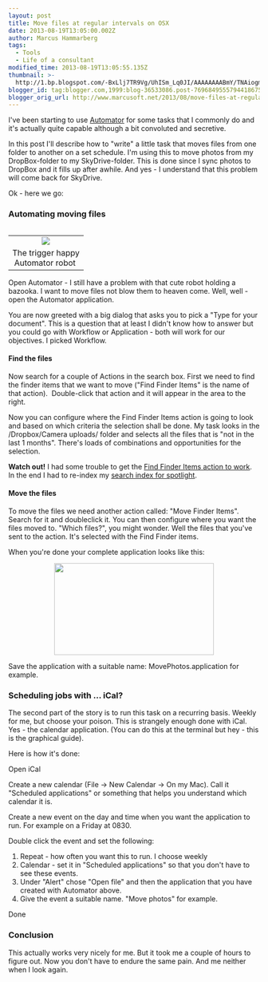 ```yaml
---
layout: post
title: Move files at regular intervals on OSX
date: 2013-08-19T13:05:00.002Z
author: Marcus Hammarberg
tags:
  - Tools
  - Life of a consultant
modified_time: 2013-08-19T13:05:55.135Z
thumbnail: >-
  http://1.bp.blogspot.com/-BxLlj7TR9Vg/UhISm_Lq0JI/AAAAAAAABmY/TNAiogmrJo8/s72-c/Screen+Shot+2013-08-19+at+14.41.50+.png
blogger_id: tag:blogger.com,1999:blog-36533086.post-7696849555794418675
blogger_orig_url: http://www.marcusoft.net/2013/08/move-files-at-regular-intervals-on-osx.html
---
```





I've been starting to use <a href="http://support.apple.com/kb/HT2488"
target="_blank">Automator</a> for some tasks that I commonly do and it's
actually quite capable although a bit convoluted and secretive.

In this post I'll describe how to "write" a little task that moves files
from one folder to another on a set schedule. I'm using this to move
photos from my DropBox-folder to my SkyDrive-folder. This is done since
I sync photos to DropBox and it fills up after awhile. And yes - I
understand that this problem will come back for SkyDrive.

Ok - here we go:
### Automating moving files 

<table class="tr-caption-container" data-cellpadding="0"
data-cellspacing="0"
style="float: right; margin-left: 1em; text-align: right;">
<colgroup>
<col style="width: 100%" />
</colgroup>
<tbody>
<tr class="odd">
<td style="text-align: center;"><a
href="http://1.bp.blogspot.com/-BxLlj7TR9Vg/UhISm_Lq0JI/AAAAAAAABmY/TNAiogmrJo8/s1600/Screen+Shot+2013-08-19+at+14.41.50+.png"
data-imageanchor="1"
style="clear: right; margin-bottom: 1em; margin-left: auto; margin-right: auto;"><img
src="http://1.bp.blogspot.com/-BxLlj7TR9Vg/UhISm_Lq0JI/AAAAAAAABmY/TNAiogmrJo8/s1600/Screen+Shot+2013-08-19+at+14.41.50+.png"
data-border="0" /></a></td>
</tr>
<tr class="even">
<td class="tr-caption" style="text-align: center;">The trigger
happy<br />
Automator robot </td>
</tr>
</tbody>
</table>



Open Automator - I still have a problem with that cute robot holding a
bazooka. I want to move files not blow them to heaven come. Well, well -
open the Automator application. 








You are now greeted with a big dialog that asks you to pick a "Type for
your document". This is a question that at least I didn't know how to
answer but you could go with Workflow or Application - both will work
for our objectives. I picked Workflow. 


#### Find the files



Now search for a couple of Actions in the search box. First we need to
find the finder items that we want to move ("Find Finder Items" is the
name of that action).  Double-click that action and it will appear in
the area to the right. 






Now you can configure where the Find Finder Items action is going to
look and based on which criteria the selection shall be done. My task
looks in the /Dropbox/Camera uploads/ folder and selects all the files
that is "not in the last 1 months". There's loads of combinations and
opportunities for the selection. 






**Watch out!** I had some trouble to get the
<a href="http://www.nickshubin.com/articles/mac/find_finder_item.html"
target="_blank">Find Finder Items action to work</a>. In the end I had
to re-index my
<a href="http://support.apple.com/kb/ht2409" target="_blank">search
index for spotlight</a>.  


#### Move the files



To move the files we need another action called: "Move Finder Items".
Search for it and doubleclick it. You can then configure where you want
the files moved to. "Which files?", you might wonder. Well the files
that you've sent to the action. It's selected with the Find Finder
items. 






When you're done your complete application looks like this:




<div class="separator" style="clear: both; text-align: center;">

<a
href="http://4.bp.blogspot.com/-C59ead7LJrg/UhIUivOlvZI/AAAAAAAABmk/8ZDF8z8qxG4/s1600/Screen+Shot+2013-08-19+at+14.50.09+.png"
data-imageanchor="1"
style="margin-left: 1em; margin-right: 1em; text-align: center;"><img
src="http://4.bp.blogspot.com/-C59ead7LJrg/UhIUivOlvZI/AAAAAAAABmk/8ZDF8z8qxG4/s320/Screen+Shot+2013-08-19+at+14.50.09+.png"
data-border="0" width="320" height="184" /></a>

<div class="separator" style="clear: both; text-align: left;">

Save the application with a suitable name: MovePhotos.application for
example. 



### Scheduling jobs with ... iCal?



The second part of the story is to run this task on a recurring basis.
Weekly for me, but choose your poison. This is strangely enough done
with iCal. Yes - the calendar application. (You can do this at the
terminal but hey - this is the graphical guide). 






Here is how it's done:




Open iCal

Create a new calendar (File -\> New Calendar -\> On my Mac). Call it
"Scheduled applications" or something that helps you understand which
calendar it is. 

Create a new event on the day and time when you want the application to
run. For example on a Friday at 0830. 

Double click the event and set the following:

1.  Repeat - how often you want this to run. I choose weekly
2.  Calendar - set it in "Scheduled applications" so that you don't have
    to see these events.
3.  Under "Alert" chose "Open file" and then the application that you
    have created with Automator above. 
4.  Give the event a suitable name. "Move photos" for example. 

Done

### Conclusion




This actually works very nicely for me. But it took me a couple of hours
to figure out. Now you don't have to endure the same pain. And me
neither when I look again. 


